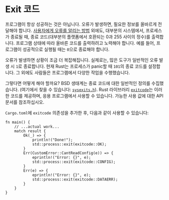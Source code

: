 # Exit 코드

프로그램이 항상 성공하는 것은 아닙니다.
오류가 발생하면,
필요한 정보를 올바르게 전달해야 합니다.
[사용자에게 오류를 알리는 방법](human-communication.html) 외에도,
대부분의 시스템에서,
프로세스가 종료될 때,
종료 코드(대부분의 플랫폼에서 호환되는 0과 255 사이의 정수)를 출력합니다.
프로그램 상태에 따라 올바른 코드를 출력하려고 노력해야 합니다.
예를 들어,
프로그램이 성공적으로 실행될 때는 `0`으로 종료해야 합니다.

오류가 발생하면 상황이 조금 더 복잡해집니다.
실제로는,
많은 도구가 일반적인 오류 발생 시 `1`로 종료합니다.
현재 Rust는 프로세스가 panic할 때 `101`의 종료 코드를 설정합니다.
그 외에도 사람들은 프로그램에서 다양한 작업을 수행했습니다.

그렇다면 어떻게 해야 할까요?
BSD 생태계는 종료 코드에 대한 일반적인 정의를 수집했습니다.
(여기에서 찾을 수 있습니다: [`sysexits.h`][`sysexits.h`]).
Rust 라이브러리 [`exitcode`]는 이러한 코드를 제공하며,
응용 프로그램에서 사용할 수 있습니다.
가능한 사용 값에 대한 API 문서를 참조하십시오.

`Cargo.toml`에 `exitcode` 의존성을 추가한 후,
다음과 같이 사용할 수 있습니다:

```rust,ignore
fn main() {
    // ...actual work...
    match result {
        Ok(_) => {
            println!("Done!");
            std::process::exit(exitcode::OK);
        }
        Err(CustomError::CantReadConfig(e)) => {
            eprintln!("Error: {}", e);
            std::process::exit(exitcode::CONFIG);
        }
        Err(e) => {
            eprintln!("Error: {}", e);
            std::process::exit(exitcode::DATAERR);
        }
    }
}
```


[`exitcode`]: https://crates.io/crates/exitcode
[`sysexits.h`]: https://www.freebsd.org/cgi/man.cgi?query=sysexits&apropos=0&sektion=0&manpath=FreeBSD+11.2-stable&arch=default&format=html
